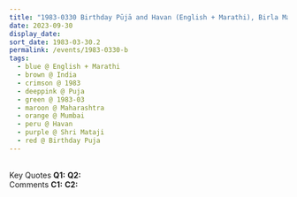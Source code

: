 ```yaml
---
title: "1983-0330 Birthday Pūjā and Havan (English + Marathi), Birla Matushri Sabhagar, New Marine Lines, Churchgate, Mumbai, Maharashtra, India"
date: 2023-09-30
display_date: 
sort_date: 1983-03-30.2
permalink: /events/1983-0330-b
tags:
  - blue @ English + Marathi
  - brown @ India
  - crimson @ 1983
  - deeppink @ Puja
  - green @ 1983-03
  - maroon @ Maharashtra
  - orange @ Mumbai
  - peru @ Havan
  - purple @ Shri Mataji
  - red @ Birthday Puja
---
```


<br>

<wave-list>
  <list-title color="DarkSeaGreen" width="55">Key Quotes</list-title>
  <list-item color="BlanchedAlmond" width="280"><b>Q1:</b> <i></i></list-item>
  <list-item color="Lavender" width="280"><b>Q2:</b> <i></i></list-item>
</wave-list>

<br>

<wave-list>
  <list-title color="DarkSeaGreen" width="55">Comments</list-title>
  <list-item color="BlanchedAlmond" width="280"><b>C1:</b> <i></i></list-item>
  <list-item color="Lavender" width="280"><b>C2:</b> <i></i></list-item>
</wave-list>